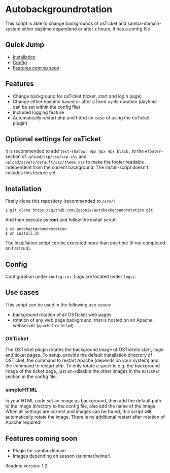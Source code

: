 # Autobackgroundrotation

This script is able to change backgrounds of osTicket and samba-domain-system either daytime dependend or after x hours. It has a config file 

## Quick Jump
- [Installation](#installation)
- [Config](#config)
- [Features coming soon](#features-coming-soon)

## Features
- Change background for osTicket (ticket, start and login page)
- Change either daytime based or after a fixed cycle duration (daytime can be set within the config file)
- Included logging feature
- Automatically restart php and httpd (in case of using the osTicket plugin)

## Optional settings for osTicket
It is recommended to add ```text-shadow: 0px 0px 4px black;``` to the ```#footer```-section of ```upload/scp/css/scp.css``` and ```upload/assets/default/css/theme.css``` to make the footer readable independent from the current background. The install-script doesn't includes this feature yet.

## Installation
Firstly clone this repository (recommended to ```/srv/```)
```
$ git clone https://github.com/Zyzonix/autobackgroundrotation.git
```
And then execute as **root** and follow the install script:
```
$ cd autobackgroundrotation
$ sh install.sh
```
The installation script can be executed more than one time (if not completed on first run).

## Config
Configuration under ```config.ini```.
Logs are located under ```logs/```.

## Use cases
This script can be used in the following use cases:
- background rotation of all OSTicket web pages
- rotation of any web page background, that is hosted on an Apache webserver (```apache2``` or ```httpd```)

### OSTicket
The OSTicket plugin rotates the background image of OSTickets start, login and ticket pages. To setup, provide the default installation directory of OSTicket, the command to restart Apache (depends on your system) and the command to restart php. To only rotate a specific e.g. the background image of the ticket page, just en-/disable the other images in the ```OSTICKET``` section in the config file.

### simpleHTML
In your HTML code set an image as background, then add the default path to the image directory to the config file, also add the name of the image. When all settings are correct and images can be found, this script will automatically rotate the image. There is no additional restart after rotation of Apache required!

## Features coming soon
- Plugin for samba-domain
- Images depending on season (summer/winter)


Readme version: 1.2
